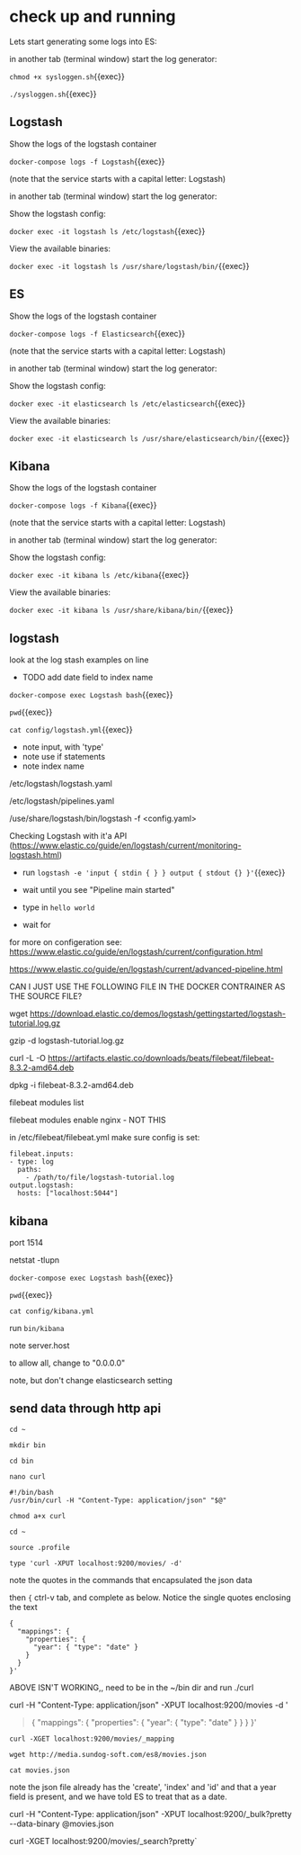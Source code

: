 # check up and running

Lets start generating some logs into ES:

in another tab (terminal window) start the log generator:

`chmod +x sysloggen.sh`{{exec}}

`./sysloggen.sh`{{exec}}



## Logstash

Show the logs of the logstash container

`docker-compose logs -f Logstash`{{exec}}

(note that the service starts with a capital letter: Logstash)

in another tab (terminal window) start the log generator:

Show the logstash config:

`docker exec -it logstash ls /etc/logstash`{{exec}}

View the available binaries:

`docker exec -it logstash ls /usr/share/logstash/bin/`{{exec}}




## ES

Show the logs of the logstash container

`docker-compose logs -f Elasticsearch`{{exec}}

(note that the service starts with a capital letter: Logstash)

in another tab (terminal window) start the log generator:

Show the logstash config:

`docker exec -it elasticsearch ls /etc/elasticsearch`{{exec}}

View the available binaries:

`docker exec -it elasticsearch ls /usr/share/elasticsearch/bin/`{{exec}}


## Kibana


Show the logs of the logstash container

`docker-compose logs -f Kibana`{{exec}}

(note that the service starts with a capital letter: Logstash)

in another tab (terminal window) start the log generator:

Show the logstash config:

`docker exec -it kibana ls /etc/kibana`{{exec}}

View the available binaries:

`docker exec -it kibana ls /usr/share/kibana/bin/`{{exec}}

## logstash

look at the log stash examples on line

- TODO add date field to index name

`docker-compose exec Logstash bash`{{exec}}

`pwd`{{exec}}

`cat config/logstash.yml`{{exec}}

- note input, with 'type'
- note use if statements
- note index name

/etc/logstash/logstash.yaml

/etc/logstash/pipelines.yaml

/use/share/logstash/bin/logstash -f <config.yaml>

Checking Logstash with it'a API (https://www.elastic.co/guide/en/logstash/current/monitoring-logstash.html)



 - run `logstash -e 'input { stdin { } } output { stdout {} }'`{{exec}}
 - wait until you see "Pipeline main started" 
 - type in `hello world`

- wait for 

for more on configeration see: https://www.elastic.co/guide/en/logstash/current/configuration.html

https://www.elastic.co/guide/en/logstash/current/advanced-pipeline.html


CAN I JUST USE THE FOLLOWING FILE IN THE DOCKER CONTRAINER AS THE SOURCE FILE?

wget https://download.elastic.co/demos/logstash/gettingstarted/logstash-tutorial.log.gz

gzip -d logstash-tutorial.log.gz


 curl -L -O https://artifacts.elastic.co/downloads/beats/filebeat/filebeat-8.3.2-amd64.deb

dpkg -i filebeat-8.3.2-amd64.deb

filebeat modules list

filebeat modules enable nginx  - NOT THIS

in /etc/filebeat/filebeat.yml  make sure config is set:

```
filebeat.inputs:
- type: log
  paths:
    - /path/to/file/logstash-tutorial.log 
output.logstash:
  hosts: ["localhost:5044"]
```





## kibana

port 1514

netstat -tlupn

`docker-compose exec Logstash bash`{{exec}}

`pwd`{{exec}}

`cat config/kibana.yml`

run `bin/kibana`


note server.host

to allow all, change to "0.0.0.0"

note, but don't change elasticsearch setting



## send data through http api


`cd ~`

`mkdir bin`

`cd bin`

`nano curl`

```
#!/bin/bash
/usr/bin/curl -H "Content-Type: application/json" "$@"
```

`chmod a+x curl`

`cd ~`

`source .profile`


```
type 'curl -XPUT localhost:9200/movies/ -d'  
```  

note the quotes in the commands that encapsulated the json data

then 
`{`
ctrl-v tab, and complete as below. Notice the single quotes enclosing the text

```
{
  "mappings": {
    "properties": {
      "year": { "type": "date" }
    }
  }
}'
```
ABOVE ISN'T WORKING,, need to be in the ~/bin dir and run ./curl

curl -H "Content-Type: application/json" -XPUT localhost:9200/movies -d '
> {
>   "mappings": {
>     "properties": {
>       "year": { "type": "date" }
>     }
>   }
> }'



`curl -XGET localhost:9200/movies/_mapping`



`wget http://media.sundog-soft.com/es8/movies.json`



`cat movies.json`

note the json file already has the 'create', 'index' and 'id'
and that a year field is present, and we have told ES to treat that as a date.

curl -H "Content-Type: application/json" -XPUT localhost:9200/_bulk?pretty --data-binary @movies.json


curl -XGET localhost:9200/movies/_search?pretty`